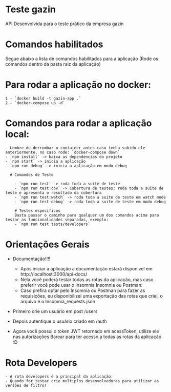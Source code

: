 # Teste gazin
API Desenvolvida para o teste prático da empresa gazin

# Comandos habilitados
  Segue abaixo a lista de comandos habilitados para a aplicação (Rode os comandos dentro da pasta raiz da aplicação)

  # Para rodar a aplicação no docker:
    1 - `docker build -t gazin-app .`
    2 - `docker-compose up -d`

  # Comandos para rodar a aplicação local: 
    - Lembre de derrumbar o container antes caso tenha subido ele anteriormente, no caso rode: `docker-compose down`
    - `npm install` -> baixa as dependencias do projeto
    - `npm start` -> inicia a aplicação
    - `npm run debug` -> inicia a aplicação em modo debug

      # Comandos de Teste

        - `npm run test` -> roda toda a suite de teste
        - `npm run test:cov` -> Cobertura de testes: roda toda a suite de teste e apresenta o resultado da cobertura
        - `npm run test:watch` -> roda toda a suite de teste em watch mode
        - `npm run test-debug` -> roda toda a suite de teste em modo debug

        # Testes especificos
        Basta passar o caminho para qualquer um dos comandos acima para testar as funcionalidades separadas, exemplo:
        - `npm run test tests/developers`
        
# Orientações Gerais
  - Documentação!!!!
    - Após iniciar a aplicação a documentação estará disponivel em http://localhost:3000/api-docs/
    - Nela você poderá testar todas as rotas da aplicação, mas caso preferir você pode usar o Insomnia
  Insomnia ou Postman: 
    - Caso prefira optar pelo Insomnia ou Postman para fazer as requisições, eu disponibilizei uma exportação das rotas que criei, o arquivo é o Insomnia_requests.json
    
    
  - Primeiro crie um usuário em post /users
  - Depois autentique o usuário criado em /auth
  - Agora você possui o token JWT retornado em acessToken, utilize ele nas autorizações Barear para ter acesso a todas as rotas da aplicação :D
  
  # Rota Developers
    - A rota developers é a principal da aplicação:
    - Quando for testar crie multiplos desenvolvedores para utilizar as versões de filtro!
    
